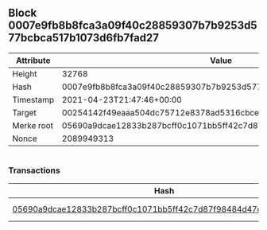 ## Block 0007e9fb8b8fca3a09f40c28859307b7b9253d577bcbca517b1073d6fb7fad27

Attribute | Value
--- | ---
Height | 32768
Hash | 0007e9fb8b8fca3a09f40c28859307b7b9253d577bcbca517b1073d6fb7fad27
Timestamp | 2021-04-23T21:47:46+00:00
Target | 00254142f49eaaa504dc75712e8378ad5316cbcead634704b3734b6271167cc4
Merke root | 05690a9dcae12833b287bcff0c1071bb5ff42c7d87f98484d47d2ff2ed19715f
Nonce | 2089949313

```

```

### Transactions

Hash | Amount
--- | ---
[05690a9dcae12833b287bcff0c1071bb5ff42c7d87f98484d47d2ff2ed19715f](05690a9dcae12833b287bcff0c1071bb5ff42c7d87f98484d47d2ff2ed19715f.md) | 10.00000000 SKEPTI 

